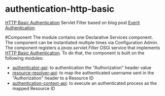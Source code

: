 authentication-http-basic
=========================

[HTTP Basic Authentication][2] Servlet Filter based on blog post 
[Everit Authentication][1].

#Component
The module contains one Declarative Services component. The component can be 
instantiated multiple times via Configuration Admin. The component registers 
a *javax.servlet.Filter* OSGi service that implements 
[HTTP Basic Authentication][2]. To do that, the component is built on the 
following modules:
 - [authenticator-api][3]: to authentication the "Authorization" header value
 - [resource-resolver-api][4]: to map the authenticated username sent in the
 "Authorization" header to a Resource ID
 - [authentication-context-api][5]: to execute an authenticated process as the
 mapped Resource ID

[1]: http://everitorg.wordpress.com/2014/07/31/everit-authentication/
[2]: http://en.wikipedia.org/wiki/Basic_access_authentication
[3]: https://github.com/everit-org/authenticator-api
[4]: https://github.com/everit-org/resource-resolver-api
[5]: https://github.com/everit-org/authentication-context-api